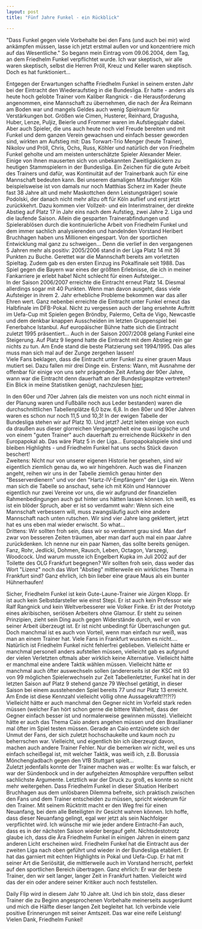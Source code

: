 ```yaml
---
layout: post
title: "Fünf Jahre Funkel - ein Rückblick"

---
```


"Dass Funkel gegen viele Vorbehalte bei den Fans (und auch bei mir) wird ankämpfen müssen, lasse ich jetzt erstmal außen vor und konzentriere mich auf das Wesentliche." So begann mein Eintrag vom 09.06.2004, dem Tag, an dem Friedhelm Funkel verpflichtet wurde. Ich war skeptisch, wir alle waren skeptisch, selbst die Herren Pröll, Kreuz und Keller waren skeptisch. Doch es hat funktioniert...

Entgegen der Erwartungen schaffte Friedhelm Funkel in seinem ersten Jahr bei der Eintracht den Wiederaufstieg in die Bundesliga. Er hatte - anders als heute hoch gelobte Trainer vom Kaliber Rangnick - die Herausforderung angenommen, eine Mannschaft zu übernehmen, die nach der Ära Reimann am Boden war und mangels Geldes auch wenig Spielraum für Verstärkungen bot. Größen wie Cimen, Husterer, Reinhard, Dragusha, Huber, Lenze, Puljiz, Beierle und Frommer waren im Aufstiegsjahr dabei. Aber auch Spieler, die uns auch heute noch viel Freude bereiten und mit Funkel und dem ganzen Verein gewachsen und einfach besser geworden sind, wirkten am Aufstieg mit: Das Torwart-Trio Menger (heute Trainer), Nikolov und Pröll, Chris, Ochs, Russ, Köhler und natürlich der von Friedhelm Funkel geholte und am meisten unterschätzte Spieler Alexander Meier. Einige von ihnen mauserten sich von unbekannten Zweitligakickern zu heutigen Stammspielern in der Bundesliga. Ein Zeichen für die gute Arbeit des Trainers und dafür, was Kontinuität auf der Trainerbank auch für eine Mannschaft bedeuten kann. Bei unserem damaligen Mitaufsteiger Köln beispielsweise ist von damals nur noch Matthias Scherz im Kader (heute fast 38 Jahre alt und mehr Maskottchen denn Leistungsträger) sowie Podolski, der danach nicht mehr allzu oft für Köln auflief und erst jetzt zurückkehrt. Dazu kommen vier Vollzeit- und ein Interimstrainer, der direkte Abstieg auf Platz 17 in Jahr eins nach dem Aufstieg, zwei Jahre 2. Liga und die laufende Saison. Allein die gesparten Trainerabfindungen und Spielerablösen durch die kontinuierliche Arbeit von Friedhelm Funkel und dem immer sachlich analysierenden und handelnden Vorstand Heribert Bruchhagen haben uns Millionen eingespart. Von der sportlichen Entwicklung mal ganz zu schweigen... Denn die verlief in den vergangenen 5 Jahren mehr als positiv: 2005/2006 stand in der Liga Platz 14 mit 36 Punkten zu Buche. Gerettet war die Mannschaft bereits am vorletzten Spieltag. Zudem gab es den ersten Einzug ins Pokalfinale seit 1988. Das Spiel gegen die Bayern war eines der größten Erlebnisse, die ich in meiner Fankarriere je erlebt habe! Nicht schlecht für einen Aufsteiger...  
In der Saison 2006/2007 erreichte die Eintracht erneut Platz 14. Diesmal allerdings sogar mit 40 Punkten. Wenn man davon ausgeht, dass viele Aufsteiger in ihrem 2. Jahr erhebliche Probleme bekommen war das aller Ehren wert. Ganz nebenbei erreichte die Eintracht unter Funkel erneut das Halbfinale im DFB-Pokal. Nicht zu vergessen auch der lang ersehnte Auftritt im Uefa-Cup mit Spielen gegen Bröndby, Palermo, Celta de Vigo, Newcastle und dem denkbar knappen Ausscheiden im letzten Gruppenspiel bei Fenerbahce Istanbul. Auf europäischer Bühne hatte sich die Eintracht zuletzt 1995 präsentiert... Auch in der Saison 2007/2008 gelang Funkel eine Steigerung. Auf Platz 9 liegend hatte die Eintracht mit dem Abstieg rein gar nichts zu tun. Am Ende stand die beste Platzierung seit 1994/1995. Das alles muss man sich mal auf der Zunge zergehen lassen!  
Viele Fans beklagen, dass die Eintracht unter Funkel zu einer grauen Maus mutiert sei. Dazu fallen mir drei Dinge ein. Erstens: Wann, mit Ausnahme der offenbar für einige von uns sehr prägenden Zeit Anfang der 90er Jahre, wann war die Eintracht denn dauerhaft an der Bundesligaspitze vertreten? Ein Blick in meine Statistiken genügt, nachzulesen [hier:](http://eintracht-stats.de/content/historie/eckdaten.htm) 

In den 60er und 70er Jahren (als die meisten von uns noch nicht einmal in der Planung waren und Fußbälle noch aus Leder bestanden) waren die durchschnittlichen Tabellenplätze 6,0 bzw. 6,8. In den 80er und 90er Jahren waren es schon nur noch 11,5 und 10,3! In der ewigen Tabelle der Bundesliga stehen wir auf Platz 10. Und jetzt? Jetzt leiten einige von euch da draußen aus dieser glorreichen Vergangenheit eine quasi logische und von einem "guten Trainer" auch dauerhaft zu erreichende Rückkehr in den Europapokal ab. Das wäre Platz 5 in der Liga... Europapokalspiele sind und bleiben Highlights - und Friedhelm Funkel hat uns sechs Stück davon beschert!  
Zweitens: Nicht nur von unserer eigenen Historie her gesehen, sind wir eigentlich ziemlich genau da, wo wir hingehören. Auch was die Finanzen angeht, reihen wir uns in der Tabelle ziemlich genau hinter den "Besserverdienern" und vor den "Hartz-IV-Empfängern" der Liga ein. Wenn man sich die Tabelle so anschaut, sehe ich mit Köln und Hannover eigentlich nur zwei Vereine vor uns, die wir aufgrund der finanziellen Rahmenbedingungen auch gut hinter uns hätten lassen können. Ich weiß, es ist ein blöder Spruch, aber er ist so verdammt wahr: Wenn sich eine Mannschaft verbessern will, muss zwangsläufig auch eine andere Mannschaft nach unten rutschen. Wir sind vier Jahre lang geklettert, jetzt hat es uns eben mal wieder erwischt. So what...  
Drittens: Wir sollten froh sein, dass wir so verdammt grau sind. Man darf zwar von besseren Zeiten träumen, aber man darf auch mal ein paar Jahre zurückdenken. Ich nenne nur ein paar Namen, das sollte bereits genügen. Fanz, Rohr, Jedlicki, Dohmen, Rausch, Leben, Octagon, Varszegi, Woodcock. Und warum musste ich Engelbert Kupka im Juli 2002 auf der Toilette des OLG Frankfurt begegnen? Wir sollten froh sein, dass weder das Wort "Lizenz" noch das Wort "Abstieg" mittlerweile ein wirkliches Thema in Frankfurt sind? Ganz ehrlich, ich bin lieber eine graue Maus als ein bunter Hühnerhaufen!

Sicher, Friedhelm Funkel ist kein Gute-Laune-Trainer wie Jürgen Klopp. Er ist auch kein Selbstdarsteller wie einst Stepi. Er ist auch kein Professor wie Ralf Rangnick und kein Weltverbesserer wie Volker Finke. Er ist der Prototyp eines akribischen, seriösen Arbeiters ohne Glamour. Er steht zu seinen Prinzipien, zieht sein Ding auch gegen Widerstände durch, weil er von seiner Arbeit überzeugt ist. Er ist nicht unbedingt für Überraschungen gut. Doch manchmal ist es auch von Vorteil, wenn man einfach nur weiß, was man an einem Trainer hat. Viele Fans in Frankfurt wussten es nicht.... Natürlich ist Friedhelm Funkel nicht fehlerfrei geblieben. Vielleicht hätte er manchmal personell anders aufstellen müssen, vielleicht gab es aufgrund der vielen Verletzten oftmals aber wirklich keine Alternative. Vielleicht hätte er manchmal eine andere Taktik wählen müssen. Vielleicht hätte er manchmal auch öfter auswechseln sollen (andererseits ist der KSC mit 93 von 99 möglichen Spielerwechseln zur Zeit Tabellenletzter, Funkel hat in der letzten Saison auf Platz 9 stehend ganze 79 Wechsel getätigt, in dieser Saison bei einem ausstehenden Spiel bereits 77 und nur Platz 13 erreicht. Am Ende ist diese Kennzahl vielleicht völlig ohne Aussagekraft!?!?!?) Vielleicht hätte er auch manchmal den Gegner nicht im Vorfeld stark reden müssen (welcher Fan hört schon gerne die bittere Wahrheit, dass der Gegner einfach besser ist und normalerweise gewinnen müsste). Vielleicht hätte er auch das Thema Caio anders angehen müssen und den Brasilianer mal öfter im Spiel testen müssen. Gerade an Caio entzündete sich der Unmut der Fans, der sich zuletzt hochschaukelte und kaum noch zu beherrschen war. Vielleicht, und eigentlich bin ich überzeugt davon, machen auch andere Trainer Fehler. Nur die bemerken wir nicht, weil es uns einfach scheißegal ist, mit welcher Taktik, was weiß ich, z.B. Borussia Mönchengladbach gegen den VfB Stuttgart spielt...  
Zuletzt jedenfalls konnte der Trainer machen was er wollte: Es war falsch, er war der Sündenbock und in der aufgeheizten Atmosphäre verpufften selbst sachlichste Argumente. Letztlich war der Druck zu groß, es konnte so nicht mehr weitergehen. Dass Friedhelm Funkel in dieser Situation Heribert Bruchhagen aus dem unlösbaren Dilemma befreite, sich praktisch zwischen den Fans und dem Trainer entscheiden zu müssen, spricht wiederum für den Trainer. Mit seinem Rücktritt macht er den Weg frei für einen Neuanfang, bei dem alle Beteiligten ihr Gesicht wahren können. Ich hoffe, dass dieser Neuanfang gelingt, egal wer jetzt als sein Nachfolger verpflichtet wird. Ich wünsche mir wie jeder andere Eintracht-Fan auch, dass es in der nächsten Saison wieder bergauf geht. Nichtsdestotrotz glaube ich, dass die Ära Friedhelm Funkel in einigen Jahren in einem ganz anderen Licht erscheinen wird. Friedhelm Funkel hat die Eintracht aus der zweiten Liga nach oben geführt und wieder in der Bundesliga etabliert. Er hat das garniert mit echten Highlights in Pokal und Uefa-Cup. Er hat mit seiner Art die Seriösität, die mittlerweile auch im Vorstand herrscht, perfekt auf den sportlichen Bereich übertragen. Ganz ehrlich: Er war der beste Trainer, den wir seit langer, langer Zeit in Frankfurt hatten. Vielleicht wird das der ein oder andere seiner Kritiker auch noch feststellen.

Daily Flip wird in diesem Jahr 10 Jahre alt. Und ich bin stolz, dass dieser Trainer die zu Beginn angesprochenen Vorbehalte meinerseits ausgeräumt und mich die Hälfte dieser langen Zeit begleitet hat. Ich verbinde viele positive Erinnerungen mit seiner Amtszeit. Das war eine reife Leistung! Vielen Dank, Friedhelm Funkel!
